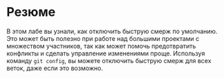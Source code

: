 # Резюме

В этом лабе вы узнали, как отключить быструю смерж по умолчанию. Это может быть полезно при работе над большими проектами с множеством участников, так как может помочь предотвратить конфликты и сделать управление изменениями проще. Используя команду `git config`, вы можете отключить быструю смерж для всех веток, даже если это возможно.
